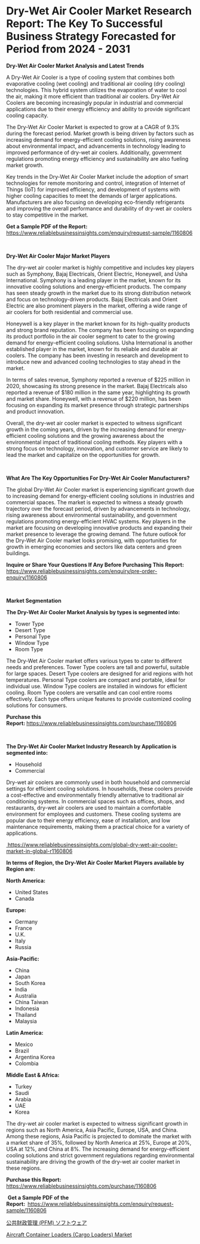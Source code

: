 <p><h1>Dry-Wet Air Cooler Market Research Report: The Key To Successful Business Strategy Forecasted for Period from 2024 - 2031</h1></p><p><strong>Dry-Wet Air Cooler Market Analysis and Latest Trends</strong></p>
<p><p>A Dry-Wet Air Cooler is a type of cooling system that combines both evaporative cooling (wet cooling) and traditional air cooling (dry cooling) technologies. This hybrid system utilizes the evaporation of water to cool the air, making it more efficient than traditional air coolers. Dry-Wet Air Coolers are becoming increasingly popular in industrial and commercial applications due to their energy efficiency and ability to provide significant cooling capacity.</p><p>The Dry-Wet Air Cooler Market is expected to grow at a CAGR of 9.3% during the forecast period. Market growth is being driven by factors such as increasing demand for energy-efficient cooling solutions, rising awareness about environmental impact, and advancements in technology leading to improved performance of dry-wet air coolers. Additionally, government regulations promoting energy efficiency and sustainability are also fueling market growth.</p><p>Key trends in the Dry-Wet Air Cooler Market include the adoption of smart technologies for remote monitoring and control, integration of Internet of Things (IoT) for improved efficiency, and development of systems with higher cooling capacities to meet the demands of larger applications. Manufacturers are also focusing on developing eco-friendly refrigerants and improving the overall performance and durability of dry-wet air coolers to stay competitive in the market.</p></p>
<p><strong>Get a Sample PDF of the Report:&nbsp;</strong> <a href="https://www.reliablebusinessinsights.com/enquiry/request-sample/1160806">https://www.reliablebusinessinsights.com/enquiry/request-sample/1160806</a></p>
<p>&nbsp;</p>
<p><strong>Dry-Wet Air Cooler Major Market Players</strong></p>
<p><p>The dry-wet air cooler market is highly competitive and includes key players such as Symphony, Bajaj Electricals, Orient Electric, Honeywell, and Usha International. Symphony is a leading player in the market, known for its innovative cooling solutions and energy-efficient products. The company has seen steady growth in the market due to its strong distribution network and focus on technology-driven products. Bajaj Electricals and Orient Electric are also prominent players in the market, offering a wide range of air coolers for both residential and commercial use.</p><p>Honeywell is a key player in the market known for its high-quality products and strong brand reputation. The company has been focusing on expanding its product portfolio in the air cooler segment to cater to the growing demand for energy-efficient cooling solutions. Usha International is another established player in the market, known for its reliable and durable air coolers. The company has been investing in research and development to introduce new and advanced cooling technologies to stay ahead in the market.</p><p>In terms of sales revenue, Symphony reported a revenue of $225 million in 2020, showcasing its strong presence in the market. Bajaj Electricals also reported a revenue of $180 million in the same year, highlighting its growth and market share. Honeywell, with a revenue of $220 million, has been focusing on expanding its market presence through strategic partnerships and product innovation.</p><p>Overall, the dry-wet air cooler market is expected to witness significant growth in the coming years, driven by the increasing demand for energy-efficient cooling solutions and the growing awareness about the environmental impact of traditional cooling methods. Key players with a strong focus on technology, innovation, and customer service are likely to lead the market and capitalize on the opportunities for growth.</p></p>
<p>&nbsp;</p>
<p><strong>What Are The Key Opportunities For Dry-Wet Air Cooler Manufacturers?</strong></p>
<p><p>The global Dry-Wet Air Cooler market is experiencing significant growth due to increasing demand for energy-efficient cooling solutions in industries and commercial spaces. The market is expected to witness a steady growth trajectory over the forecast period, driven by advancements in technology, rising awareness about environmental sustainability, and government regulations promoting energy-efficient HVAC systems. Key players in the market are focusing on developing innovative products and expanding their market presence to leverage the growing demand. The future outlook for the Dry-Wet Air Cooler market looks promising, with opportunities for growth in emerging economies and sectors like data centers and green buildings.</p></p>
<p><strong>Inquire or Share Your Questions If Any Before Purchasing This Report:</strong> <a href="https://www.reliablebusinessinsights.com/enquiry/pre-order-enquiry/1160806">https://www.reliablebusinessinsights.com/enquiry/pre-order-enquiry/1160806</a></p>
<p>&nbsp;</p>
<p><strong>Market Segmentation</strong></p>
<p><strong>The Dry-Wet Air Cooler Market Analysis by types is segmented into:</strong></p>
<p><ul><li>Tower Type</li><li>Desert Type</li><li>Personal Type</li><li>Window Type</li><li>Room Type</li></ul></p>
<p><p>The Dry-Wet Air Cooler market offers various types to cater to different needs and preferences. Tower Type coolers are tall and powerful, suitable for large spaces. Desert Type coolers are designed for arid regions with hot temperatures. Personal Type coolers are compact and portable, ideal for individual use. Window Type coolers are installed in windows for efficient cooling. Room Type coolers are versatile and can cool entire rooms effectively. Each type offers unique features to provide customized cooling solutions for consumers.</p></p>
<p><strong>Purchase this Report:&nbsp;</strong><a href="https://www.reliablebusinessinsights.com/purchase/1160806">https://www.reliablebusinessinsights.com/purchase/1160806</a></p>
<p>&nbsp;</p>
<p><strong>The Dry-Wet Air Cooler Market Industry Research by Application is segmented into:</strong></p>
<p><ul><li>Household</li><li>Commercial</li></ul></p>
<p><p>Dry-wet air coolers are commonly used in both household and commercial settings for efficient cooling solutions. In households, these coolers provide a cost-effective and environmentally friendly alternative to traditional air conditioning systems. In commercial spaces such as offices, shops, and restaurants, dry-wet air coolers are used to maintain a comfortable environment for employees and customers. These cooling systems are popular due to their energy efficiency, ease of installation, and low maintenance requirements, making them a practical choice for a variety of applications.</p></p>
<p><a href="https://www.reliablebusinessinsights.com/global-dry-wet-air-cooler-market-in-global-r1160806">&nbsp;https://www.reliablebusinessinsights.com/global-dry-wet-air-cooler-market-in-global-r1160806</a></p>
<p><strong>In terms of Region, the Dry-Wet Air Cooler Market Players available by Region are:</strong></p>
<p>
    <p> <strong> North America: </strong>
        <ul>
            <li>United States</li>
            <li>Canada</li>
        </ul>
        </p> 
    <p> <strong> Europe: </strong>
        <ul>
            <li>Germany</li>
            <li>France</li>
            <li>U.K.</li>
            <li>Italy</li>
            <li>Russia</li>
        </ul>
        </p> 
    <p> <strong> Asia-Pacific: </strong>
        <ul>
            <li>China</li>
            <li>Japan</li>
            <li>South Korea</li>
            <li>India</li>
            <li>Australia</li>
            <li>China Taiwan</li>
            <li>Indonesia</li>
            <li>Thailand</li>
            <li>Malaysia</li>
        </ul>
        </p> 
    <p> <strong> Latin America: </strong>
        <ul>
            <li>Mexico</li>
            <li>Brazil</li>
            <li>Argentina Korea</li>
            <li>Colombia</li>
        </ul>
        </p> 
    <p> <strong> Middle East & Africa: </strong>
        <ul>
            <li>Turkey</li>
            <li>Saudi</li>
            <li>Arabia</li>
            <li>UAE</li>
            <li>Korea</li>
        </ul>
    </p>
    </p>
<p><p>The dry-wet air cooler market is expected to witness significant growth in regions such as North America, Asia Pacific, Europe, USA, and China. Among these regions, Asia Pacific is projected to dominate the market with a market share of 35%, followed by North America at 25%, Europe at 20%, USA at 12%, and China at 8%. The increasing demand for energy-efficient cooling solutions and strict government regulations regarding environmental sustainability are driving the growth of the dry-wet air cooler market in these regions.</p></p>
<p><strong>Purchase this Report: </strong><a href="https://www.reliablebusinessinsights.com/purchase/1160806">https://www.reliablebusinessinsights.com/purchase/1160806</a></p>
<p>&nbsp;<strong>Get a Sample PDF of the Report:&nbsp;&nbsp;</strong><a href="https://www.reliablebusinessinsights.com/enquiry/request-sample/1160806">https://www.reliablebusinessinsights.com/enquiry/request-sample/1160806</a></p>
<p><strong></strong></p>
<p><p><a href="https://github.com/MosesSpinka1914/Market-Research-Report-List-1/blob/main/193412088804.md">公共財政管理 (PFM) ソフトウェア</a></p><p><a href="https://view.publitas.com/reportprime-1/aircraft-container-loaders-cargo-loaders-market-report-reveals-the-latest-trends-and-growth-opportunities-of-this-market/">Aircraft Container Loaders (Cargo Loaders) Market</a></p></p>